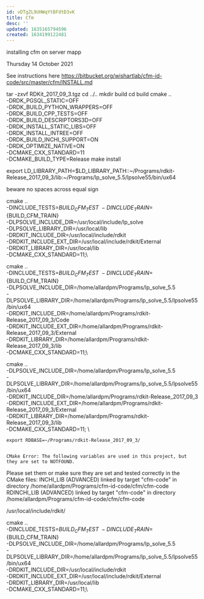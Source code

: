 ```yaml
---
id: vDTgZL9UHWqYtBFdtD3vK
title: Cfm
desc: ''
updated: 1635165794596
created: 1634199122481
---
```

installing cfm on server mapp

Thursday 14 October 2021

See instructions here https://bitbucket.org/wishartlab/cfm-id-code/src/master/cfm/INSTALL.md


tar -zxvf RDKit_2017_09_3.tgz
cd ../..
mkdir build
cd build
cmake .. \
    -DRDK_PGSQL_STATIC=OFF\
    -DRDK_BUILD_PYTHON_WRAPPERS=OFF\
    -DRDK_BUILD_CPP_TESTS=OFF\
    -DRDK_BUILD_DESCRIPTORS3D=OFF\
    -DRDK_INSTALL_STATIC_LIBS=OFF\
    -DRDK_INSTALL_INTREE=OFF\
    -DRDK_BUILD_INCHI_SUPPORT=ON\
    -DRDK_OPTIMIZE_NATIVE=ON\
    -DCMAKE_CXX_STANDARD=11\
    -DCMAKE_BUILD_TYPE=Release
make install



export LD_LIBRARY_PATH=$LD_LIBRARY_PATH::~/Programs/rdkit-Release_2017_09_3/lib:~/Programs/lp_solve_5.5/lpsolve55/bin/ux64


beware no spaces across equal sign



cmake  ..  
    -DINCLUDE_TESTS=${BUILD_CFM_TEST}\
    -DINCLUDE_TRAIN=${BUILD_CFM_TRAIN}\
    -DLPSOLVE_INCLUDE_DIR=/usr/local/include/lp_solve\
    -DLPSOLVE_LIBRARY_DIR=/usr/local/lib\
    -DRDKIT_INCLUDE_DIR=/usr/local/include/rdkit\
    -DRDKIT_INCLUDE_EXT_DIR=/usr/local/include/rdkit/External\
    -DRDKIT_LIBRARY_DIR=/usr/local/lib\
    -DCMAKE_CXX_STANDARD=11;\



cmake  .. \
    -DINCLUDE_TESTS=${BUILD_CFM_TEST}\
    -DINCLUDE_TRAIN=${BUILD_CFM_TRAIN}\
    -DLPSOLVE_INCLUDE_DIR=/home/allardpm/Programs/lp_solve_5.5\
    -DLPSOLVE_LIBRARY_DIR=/home/allardpm/Programs/lp_solve_5.5/lpsolve55/bin/ux64\
    -DRDKIT_INCLUDE_DIR=/home/allardpm/Programs/rdkit-Release_2017_09_3/Code\
    -DRDKIT_INCLUDE_EXT_DIR=/home/allardpm/Programs/rdkit-Release_2017_09_3/External\
    -DRDKIT_LIBRARY_DIR=/home/allardpm/Programs/rdkit-Release_2017_09_3/lib\
    -DCMAKE_CXX_STANDARD=11;\


cmake  .. \
    -DLPSOLVE_INCLUDE_DIR=/home/allardpm/Programs/lp_solve_5.5 \
    -DLPSOLVE_LIBRARY_DIR=/home/allardpm/Programs/lp_solve_5.5/lpsolve55/bin/ux64 \
    -DRDKIT_INCLUDE_DIR=/home/allardpm/Programs/rdkit-Release_2017_09_3 \
    -DRDKIT_INCLUDE_EXT_DIR=/home/allardpm/Programs/rdkit-Release_2017_09_3/External \
    -DRDKIT_LIBRARY_DIR=/home/allardpm/Programs/rdkit-Release_2017_09_3/lib \
    -DCMAKE_CXX_STANDARD=11; \



    export RDBASE=~/Programs/rdkit-Release_2017_09_3/


    CMake Error: The following variables are used in this project, but they are set to NOTFOUND.
Please set them or make sure they are set and tested correctly in the CMake files:
INCHI_LIB (ADVANCED)
    linked by target "cfm-code" in directory /home/allardpm/Programs/cfm-id-code/cfm/cfm-code
RDINCHI_LIB (ADVANCED)
    linked by target "cfm-code" in directory /home/allardpm/Programs/cfm-id-code/cfm/cfm-code


/usr/local/include/rdkit/


cmake  .. \
    -DINCLUDE_TESTS=${BUILD_CFM_TEST}\
    -DINCLUDE_TRAIN=${BUILD_CFM_TRAIN}\
    -DLPSOLVE_INCLUDE_DIR=/home/allardpm/Programs/lp_solve_5.5\
    -DLPSOLVE_LIBRARY_DIR=/home/allardpm/Programs/lp_solve_5.5/lpsolve55/bin/ux64\
    -DRDKIT_INCLUDE_DIR=/usr/local/include/rdkit\
    -DRDKIT_INCLUDE_EXT_DIR=/usr/local/include/rdkit/External\
    -DRDKIT_LIBRARY_DIR=/usr/local/lib\
    -DCMAKE_CXX_STANDARD=11;\
